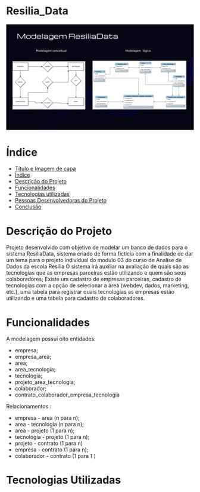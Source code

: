 # Resilia_Data
![Alt text](image-1.png)

# Índice 

* [Título e Imagem de capa](#Título-e-Imagem-de-capa)
* [Índice](#índice)
* [Descrição do Projeto](#descrição-do-projeto)
* [Funcionalidades](#funcionalidades)
* [Tecnologias utilizadas](#tecnologias-utilizadas)
* [Pessoas Desenvolvedoras do Projeto](#pessoas-desenvolvedoras)
* [Conclusão](#conclusão)

# Descrição do Projeto

Projeto desenvolvido com objetivo de modelar um banco de dados para o sistema ResiliaData, sistema criado de forma fictícia com
a finalidade de dar um tema para o projeto indivídual do modulo 03 do curso de Analise de Dados da escola Resília
O sistema irá auxiliar na avaliação de quais são as tecnologias que as empresas parceiras estão utilizando e quem são seus colaboradores;
Existe um  cadastro de empresas parceiras, cadastro de tecnologias com a opção de selecionar a área (webdev, dados, marketing, etc.), 
uma tabela para registrar quais tecnologias as empresas estão utilizando e uma tabela para cadastro de colaboradores.

# Funcionalidades

A modelagem possui oito entidades:
* empresa;
* empresa_area;
* area;
* area_tecnologia;
* tecnologia;
* projeto_area_tecnologia;
* colaborador;
* contrato_colaborador_empresa_tecnologia

Relacionamentos :

* empresa - area (n para n);
* area - tecnologia (n para n);
* area - projeto (1 para n);
* tecnologia - projeto (1 para n);
* projeto - contrato (1 para n)
* empresa - contrato (1 para n);
* colaborador - contrato (1 para 1 )

# Tecnologias Utilizadas
